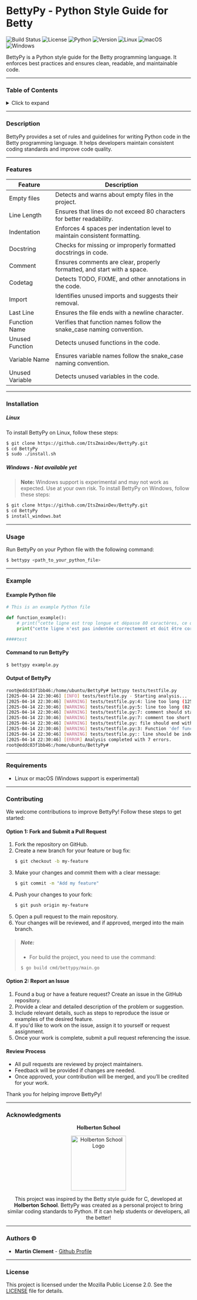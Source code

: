 # BettyPy - Python Style Guide for Betty

![Build Status](https://img.shields.io/badge/build-passing-brightgreen)
![License](https://img.shields.io/badge/license-MPL%202.0-blue)
![Python](https://img.shields.io/badge/python-3.x-blue)
![Version](https://img.shields.io/badge/version-1.0.0-orange)
![Linux](https://img.shields.io/badge/os-linux-blue)
![macOS](https://img.shields.io/badge/os-macOS-blue)
![Windows](https://img.shields.io/badge/os-windows-yellow)

BettyPy is a Python style guide for the Betty programming language. It enforces best practices and ensures clean, readable, and maintainable code.

---

### Table of Contents
<details>
<summary>Click to expand</summary>

- [Description](#description)
- [Features](#features)
- [Installation](#installation)
- [Usage](#usage)
- [Example](#example)
- [Requirements](#requirements)
- [Contributing](#contributing)
- [Acknowledgments](#acknowledgments)
- [Authors](#authors)
- [License](#license)

</details>

---

### Description

BettyPy provides a set of rules and guidelines for writing Python code in the Betty programming language. It helps developers maintain consistent coding standards and improve code quality.

---

### Features
| Feature        | Description                                                                 |
|----------------|-----------------------------------------------------------------------------|
| Empty files    | Detects and warns about empty files in the project.                        |
| Line Length    | Ensures that lines do not exceed 80 characters for better readability.     |
| Indentation    | Enforces 4 spaces per indentation level to maintain consistent formatting. |
| Docstring     | Checks for missing or improperly formatted docstrings in code.            |
| Comment       | Ensures comments are clear, properly formatted, and start with a space.   |
| Codetag    | Detects TODO, FIXME, and other annotations in the code.                   |
| Import        | Identifies unused imports and suggests their removal.                     |
| Last Line      | Ensures the file ends with a newline character.                           |
| Function Name | Verifies that function names follow the snake_case naming convention.     |
| Unused Function | Detects unused functions in the code.                                   |
| Variable Name  | Ensures variable names follow the snake_case naming convention.         |
| Unused Variable | Detects unused variables in the code.                                   |

---

### Installation

##### Linux
To install BettyPy on Linux, follow these steps:

```bash
$ git clone https://github.com/ItsZmainDev/BettyPy.git
$ cd BettyPy
$ sudo ./install.sh
```

##### Windows - Not available yet
> **Note:** Windows support is experimental and may not work as expected. Use at your own risk.
To install BettyPy on Windows, follow these steps:
```bash
$ git clone https://github.com/ItsZmainDev/BettyPy.git
$ cd BettyPy
$ install_windows.bat
```

---

### Usage
Run BettyPy on your Python file with the following command:

```bash
$ bettypy <path_to_your_python_file>
```

---

### Example
#### Example Python file
```python
# This is an example Python file

def function_example():
	# print("cette ligne est trop longue et dépasse 80 caractères, ce qui est inacceptable dans le style de codage de Betty.")
    print("cette ligne n'est pas indentée correctement et doit être corrigée.")

####test
```

#### Command to run BettyPy
```bash
$ bettypy example.py
```

#### Output of BettyPy
```bash
root@eddc83f1bb46:/home/ubuntu/BettyPy# bettypy tests/testfile.py 
[2025-04-14 22:30:46] [INFO] tests/testfile.py - Starting analysis...
[2025-04-14 22:30:46] [WARNING] tests/testfile.py:4: line too long (125 characters)
[2025-04-14 22:30:46] [WARNING] tests/testfile.py:5: line too long (82 characters)
[2025-04-14 22:30:46] [WARNING] tests/testfile.py:7: comment should start with a space after #
[2025-04-14 22:30:46] [WARNING] tests/testfile.py:7: comment too short (4 characters)
[2025-04-14 22:30:46] [WARNING] tests/testfile.py: file should end with a new line
[2025-04-14 22:30:46] [WARNING] tests/testfile.py:3: Function 'def function_example():' is missing a docstring.
[2025-04-14 22:30:46] [WARNING] tests/testfile.py:: line should be indented with tabs, not spaces. Please use tabs for indentation.
[2025-04-14 22:30:46] [ERROR] Analysis completed with 7 errors.
root@eddc83f1bb46:/home/ubuntu/BettyPy# 
```

---

### Requirements
- Linux or macOS (Windows support is experimental)

---

### Contributing

We welcome contributions to improve BettyPy! Follow these steps to get started:

#### Option 1: Fork and Submit a Pull Request
1. Fork the repository on GitHub.
2. Create a new branch for your feature or bug fix:
   ```bash
   $ git checkout -b my-feature
   ```
3. Make your changes and commit them with a clear message:
   ```bash
   $ git commit -m "Add my feature"
   ```
4. Push your changes to your fork:
   ```bash
   $ git push origin my-feature
   ```
5. Open a pull request to the main repository.
6. Your changes will be reviewed, and if approved, merged into the main branch.

>##### Note:
> - For build the project, you need to use the command:
> ```bash
> $ go build cmd/bettypy/main.go
> ```

#### Option 2: Report an Issue
1. Found a bug or have a feature request? Create an issue in the GitHub repository.
2. Provide a clear and detailed description of the problem or suggestion.
3. Include relevant details, such as steps to reproduce the issue or examples of the desired feature.
4. If you'd like to work on the issue, assign it to yourself or request assignment.
5. Once your work is complete, submit a pull request referencing the issue.

#### Review Process
- All pull requests are reviewed by project maintainers.
- Feedback will be provided if changes are needed.
- Once approved, your contribution will be merged, and you’ll be credited for your work.

Thank you for helping improve BettyPy!

---

### Acknowledgments

<p align="center">
  <strong>Holberton School</strong>
</p>

<p align="center">
  <img src="https://user-images.strikinglycdn.com/res/hrscywv4p/image/upload/c_limit,fl_lossy,h_630,w_1200,f_auto,q_auto/79001/331125_630361.png" alt="Holberton School Logo" width="150">
</p>

<p align="center">
  This project was inspired by the Betty style guide for C, developed at <strong>Holberton School</strong>. BettyPy was created as a personal project to bring similar coding standards to Python. If it can help students or developers, all the better!
</p>

---

### Authors &copy;

- **Martin Clement** - [Github Profile](https://github.com/ItsZmainDev)

---

### License
This project is licensed under the Mozilla Public License 2.0. See the [LICENSE](LICENSE) file for details.